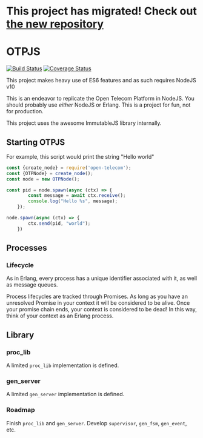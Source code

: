 # This project has migrated! Check out [the new repository](https://github.com/otp-js/otp-js)

# OTPJS
[![Build Status](https://travis-ci.com/fauxsoup/otp-js.svg?branch=master)](https://travis-ci.com/fauxsoup/otp-js)
[![Coverage Status](https://coveralls.io/repos/github/fauxsoup/otp-js/badge.svg?branch=master)](https://coveralls.io/github/fauxsoup/otp-js?branch=master)

This project makes heavy use of ES6 features and as such requires NodeJS v10

This is an endeavor to replicate the Open Telecom Platform in NodeJS. You should
probably use *either* NodeJS or Erlang. This is a project for fun, not for
production.

This project uses the awesome ImmutableJS library internally.

## Starting OTPJS
For example, this script would print the string "Hello world"

```javascript
const {create_node} = require('open-telecom');
const {OTPNode} = create_node();
const node = new OTPNode();

const pid = node.spawn(async (ctx) => {
        const message = await ctx.receive();
        console.log("Hello %s", message);
    });

node.spawn(async (ctx) => {
        ctx.send(pid, "world");
    })
```

## Processes
### Lifecycle
As in Erlang, every process has a unique identifier associated with it, as well
as message queues. 

Process lifecycles are tracked through Promises. As long as you have an
unresolved Promise in your context it will be considered to be alive. Once your
promise chain ends, your context is considered to be dead! In this way, think of
your context as an Erlang process.

## Library
### proc_lib
A limited `proc_lib` implementation is defined.

### gen_server
A limited `gen_server` implementation is defined.

### Roadmap
Finish `proc_lib` and `gen_server`. Develop `supervisor`, `gen_fsm`,
`gen_event`, etc.
